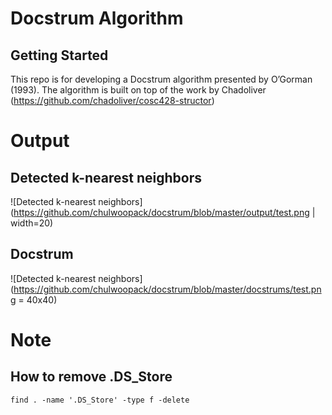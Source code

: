 # Docstrum Algorithm
## Getting Started
This repo is for developing a Docstrum algorithm presented by O’Gorman (1993). The algorithm is built on top of the work by Chadoliver (https://github.com/chadoliver/cosc428-structor)

# Output
## Detected k-nearest neighbors
![Detected k-nearest neighbors](https://github.com/chulwoopack/docstrum/blob/master/output/test.png | width=20)
## Docstrum
![Detected k-nearest neighbors](https://github.com/chulwoopack/docstrum/blob/master/docstrums/test.png = 40x40)

# Note
## How to remove .DS_Store
```
find . -name '.DS_Store' -type f -delete
```
